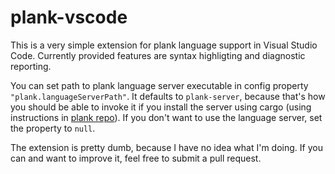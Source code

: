 # plank-vscode

This is a very simple extension for plank language support in Visual Studio Code. Currently provided features are syntax highligting and diagnostic reporting.

You can set path to plank language server executable in config property `"plank.languageServerPath"`. It defaults to `plank-server`, because that's how you should be able to invoke it if you install the server using cargo (using instructions in [plank repo](https://github.com/jDomantas/plank)). If you don't want to use the language server, set the property to `null`.

The extension is pretty dumb, because I have no idea what I'm doing. If you can and want to improve it, feel free to submit a pull request.
